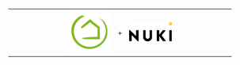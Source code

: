 <table>
  <tr style="display: block; margin-left: auto; margin-right: auto; width: 50%; vertical-align: middle; border: none;">
    <td>
      <img src="https://raw.githubusercontent.com/MAFFPT/Hubitat/master/Nuki%20Smart%20Lock%202.0/icons/Hubitat-logo.jpg" alt="Hubitat" width="200"/>
    </td>
    <td>+</td>
    <td>
      <img src="https://raw.githubusercontent.com/MAFFPT/Hubitat/master/Nuki%20Smart%20Lock%202.0/icons/Nuki-logo.png" alt="Nuki" width="200"/>
    </td>
  </tr>
  </table>
